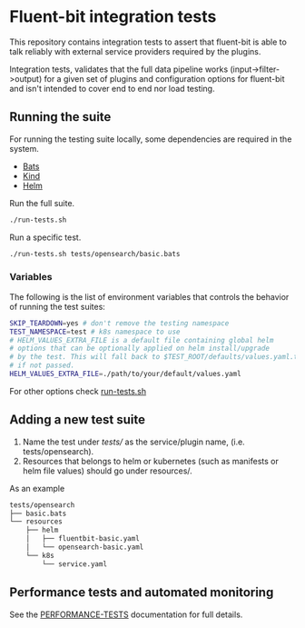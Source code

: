 # Fluent-bit integration tests

This repository contains integration tests to assert that fluent-bit
is able to talk reliably with external service providers required
by the plugins.

Integration tests, validates that the full data pipeline works (input->filter->output)
for a given set of plugins and configuration options for fluent-bit and isn't
intended to cover end to end nor load testing.

## Running the suite

For running the testing suite locally, some dependencies are required
in the system.

* [Bats](https://bats-core.readthedocs.io/en/stable/installation.html)
* [Kind](https://kind.sigs.k8s.io/docs/user/quick-start/#installing-with-a-package-manager)
* [Helm](https://helm.sh/docs/intro/install/)

Run the full suite.

```bash
./run-tests.sh
```

Run a specific test.

```bash
./run-tests.sh tests/opensearch/basic.bats
```

### Variables

The following is the list of environment variables that controls the behavior
of running the test suites:

```bash
SKIP_TEARDOWN=yes # don't remove the testing namespace
TEST_NAMESPACE=test # k8s namespace to use
# HELM_VALUES_EXTRA_FILE is a default file containing global helm
# options that can be optionally applied on helm install/upgrade
# by the test. This will fall back to $TEST_ROOT/defaults/values.yaml.tpl
# if not passed.
HELM_VALUES_EXTRA_FILE=./path/to/your/default/values.yaml
```

For other options check [run-tests.sh](./run-tests.sh)

## Adding a new test suite

1. Name the test under *tests/* as the service/plugin name, (i.e. tests/opensearch).
2. Resources that belongs to helm or kubernetes (such as manifests or helm file values)
should go under resources/.

As an example

```bash
tests/opensearch
├── basic.bats
└── resources
    ├── helm
    │   ├── fluentbit-basic.yaml
    │   └── opensearch-basic.yaml
    └── k8s
        └── service.yaml
```

## Performance tests and automated monitoring

See the [PERFORMANCE-TESTS](./PERFORMANCE-TESTS.md) documentation for full details.